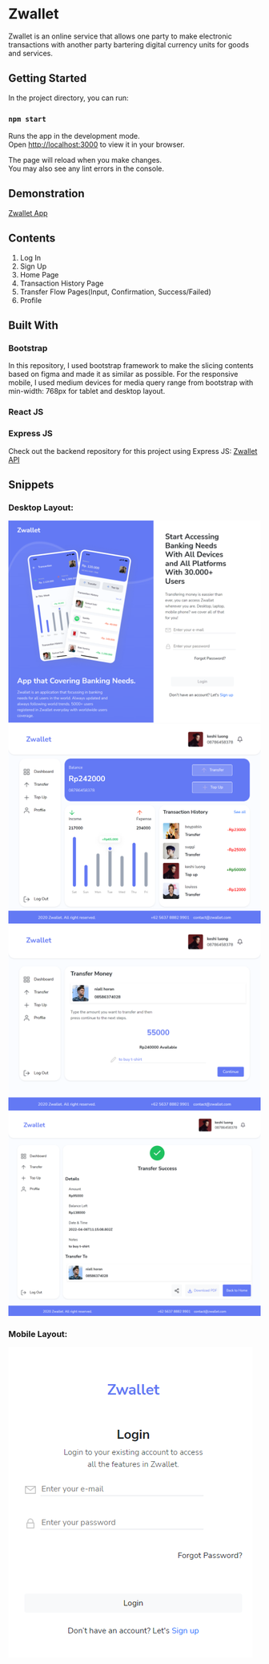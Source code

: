 # Zwallet

Zwallet is an online service that allows one party to make electronic transactions with another party bartering digital currency units for goods and services.

## Getting Started

In the project directory, you can run:

### `npm start`

Runs the app in the development mode.\
Open [http://localhost:3000](http://localhost:3000) to view it in your browser.

The page will reload when you make changes.\
You may also see any lint errors in the console.

## Demonstration

[Zwallet App](https://zwallet-pilar.netlify.app/)

## Contents

1. Log In
2. Sign Up
3. Home Page
4. Transaction History Page
5. Transfer Flow Pages(Input, Confirmation, Success/Failed)
6. Profile

## Built With

### Bootstrap

In this repository, I used bootstrap framework to make the slicing contents based on figma and made it as similar as possible. For the responsive mobile, I used medium devices for media query range from bootstrap with min-width: 768px for tablet and desktop layout.

### React JS
### Express JS

Check out the backend repository for this project using Express JS: [Zwallet API](https://github.com/pilarhh/backend-zwallet.git)


## Snippets

### Desktop Layout:
![Login](./src/assets/img/localhost_3000_login.png)
![Home](./src/assets/img/localhost_3000_.png)
![Transfer](./src/assets/img/localhost_3000_transfer_input_29585913-d305-4cf6-b3da-04d13825d28a.png)
![Success](./src/assets/img/zwallet-pilar.netlify.app_transfer_success.png)

### Mobile Layout:
![Login](https://github.com/pilarhh/zwallet-react/blob/main/src/assets/img/Screenshot%20(27).png)

